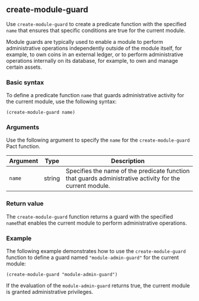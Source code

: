 ## create-module-guard

Use `create-module-guard` to create a predicate function with the specified `name` that ensures that specific conditions are true for the current module.

Module guards are typically used to enable a module to perform administrative operations independently outside of the module itself, for example, to own coins in an external ledger, or to perform administrative operations internally on its database, for example, to own and manage certain assets.

### Basic syntax

To define a predicate function `name` that guards administrative activity for the current module, use the following syntax:

```pact
(create-module-guard name)
```

### Arguments

Use the following argument to specify the `name` for the `create-module-guard` Pact function.

| Argument | Type | Description |
| --- | --- | --- |
| `name` | string | Specifies the name of the predicate function that guards administrative activity for the current module. |

### Return value

The `create-module-guard` function returns a guard with the specified `name`that enables the current module to perform administrative operations.

### Example

The following example demonstrates how to use the `create-module-guard` function to define a guard named `"module-admin-guard"` for the current module:

```pact
(create-module-guard "module-admin-guard")
```

If the evaluation of the `module-admin-guard` returns true, the current module is granted administrative privileges.
